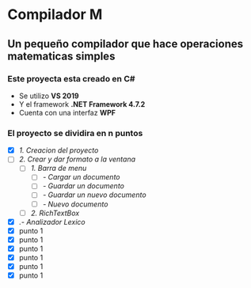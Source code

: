 # Compilador M
## Un pequeño compilador que hace operaciones matematicas simples



### Este proyecta esta creado en C#
- Se utilizo **VS 2019**
- Y el framework **.NET Framework 4.7.2**
- Cuenta con una interfaz **WPF**

### El proyecto se dividira en n puntos
- [x] *1. Creacion del proyecto*
- [ ] *2. Crear y dar formato a la ventana*
     - [ ] *1. Barra de menu*
       - [ ] *- Cargar un documento*
       - [ ] *- Guardar un documento*
       - [ ] *- Guardar un nuevo documento*
       - [ ] *- Nuevo documento*
     - [ ] *2. RichTextBox*
- [x] *.- Analizador Lexico*
- [x] punto 1
- [x] punto 1
- [x] punto 1
- [x] punto 1
- [x] punto 1
- [x] punto 1